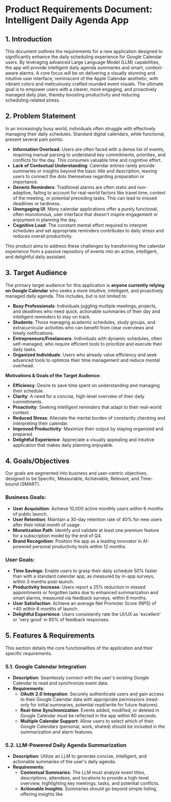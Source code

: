 # Product Requirements Document: Intelligent Daily Agenda App

## 1. Introduction

This document outlines the requirements for a new application designed to significantly enhance the daily scheduling experience for Google Calendar users. By leveraging advanced Large Language Model (LLM) capabilities, the app will provide intelligent daily agenda summaries and smart, context-aware alarms. A core focus will be on delivering a visually stunning and intuitive user interface, reminiscent of the Apple Calendar aesthetic, with vibrant colors and meticulously crafted rounded event visuals. The ultimate goal is to empower users with a clearer, more engaging, and proactively managed daily plan, thereby boosting productivity and reducing scheduling-related stress.

## 2. Problem Statement

In an increasingly busy world, individuals often struggle with effectively managing their daily schedules. Standard digital calendars, while functional, present several pain points:

*   **Information Overload**: Users are often faced with a dense list of events, requiring manual parsing to understand key commitments, priorities, and conflicts for the day. This consumes valuable time and cognitive effort.
*   **Lack of Contextual Understanding**: Calendar entries rarely provide summaries or insights beyond the basic title and description, leaving users to connect the dots themselves regarding preparation or importance.
*   **Generic Reminders**: Traditional alarms are often static and non-adaptive, failing to account for real-world factors like travel time, context of the meeting, or potential preceding tasks. This can lead to missed deadlines or tardiness.
*   **Unengaging UI**: Many calendar applications offer a purely functional, often monotonous, user interface that doesn't inspire engagement or enjoyment in planning the day.
*   **Cognitive Load**: The constant mental effort required to interpret schedules and set appropriate reminders contributes to daily stress and reduces overall productivity.

This product aims to address these challenges by transforming the calendar experience from a passive repository of events into an active, intelligent, and delightful daily assistant.

## 3. Target Audience

The primary target audience for this application is **anyone currently relying on Google Calendar** who seeks a more intuitive, intelligent, and proactively managed daily agenda. This includes, but is not limited to:

*   **Busy Professionals**: Individuals juggling multiple meetings, projects, and deadlines who need quick, actionable summaries of their day and intelligent reminders to stay on track.
*   **Students**: Those managing academic schedules, study groups, and extracurricular activities who can benefit from clear overviews and timely notifications.
*   **Entrepreneurs/Freelancers**: Individuals with dynamic schedules, often self-managed, who require efficient tools to prioritize and execute their daily tasks.
*   **Organized Individuals**: Users who already value efficiency and seek advanced tools to optimize their time management and reduce mental overhead.

**Motivations & Goals of the Target Audience:**

*   **Efficiency**: Desire to save time spent on understanding and managing their schedule.
*   **Clarity**: A need for a concise, high-level overview of their daily commitments.
*   **Proactivity**: Seeking intelligent reminders that adapt to their real-world context.
*   **Reduced Stress**: Alleviate the mental burden of constantly checking and interpreting their calendar.
*   **Improved Productivity**: Maximize their output by staying organized and prepared.
*   **Delightful Experience**: Appreciate a visually appealing and intuitive application that makes daily planning enjoyable.

## 4. Goals/Objectives

Our goals are segmented into business and user-centric objectives, designed to be Specific, Measurable, Achievable, Relevant, and Time-bound (SMART).

### Business Goals:

*   **User Acquisition**: Achieve 10,000 active monthly users within 6 months of public launch.
*   **User Retention**: Maintain a 30-day retention rate of 40% for new users after their initial month of usage.
*   **Monetization Path**: Identify and validate at least one premium feature for a subscription model by the end of Q4.
*   **Brand Recognition**: Position the app as a leading innovator in AI-powered personal productivity tools within 12 months.

### User Goals:

*   **Time Savings**: Enable users to grasp their daily schedule 50% faster than with a standard calendar app, as measured by in-app surveys, within 3 months post-launch.
*   **Productivity Increase**: Users report a 25% reduction in missed appointments or forgotten tasks due to enhanced summarization and smart alarms, measured via feedback surveys, within 6 months.
*   **User Satisfaction**: Achieve an average Net Promoter Score (NPS) of +40 within 6 months of launch.
*   **Delightful Experience**: Users consistently rate the UI/UX as 'excellent' or 'very good' in 80% of feedback responses.

## 5. Features & Requirements

This section details the core functionalities of the application and their specific requirements.

### 5.1. Google Calendar Integration

*   **Description**: Seamlessly connect with the user's existing Google Calendar to read and synchronize event data.
*   **Requirements**: 
    *   **OAuth 2.0 Integration**: Securely authenticate users and gain access to their Google Calendar data with appropriate permissions (read-only for initial summaries, potential read/write for future features).
    *   **Real-time Synchronization**: Events added, modified, or deleted in Google Calendar must be reflected in the app within 60 seconds.
    *   **Multiple Calendar Support**: Allow users to select which of their Google Calendars (personal, work, shared) should be included in the summarization and alarm features.

### 5.2. LLM-Powered Daily Agenda Summarization

*   **Description**: Utilize an LLM to generate concise, intelligent, and actionable summaries of the user's daily agenda.
*   **Requirements**: 
    *   **Contextual Summaries**: The LLM must analyze event titles, descriptions, attendees, and locations to provide a high-level overview, highlighting key meetings, tasks, and potential conflicts.
    *   **Actionable Insights**: Summaries should go beyond simple listing, offering insights like 